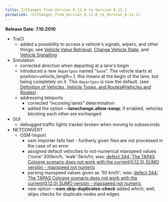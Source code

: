 ```yaml
---
title: Z/Changes from Version 0.12.0 to Version 0.12.1
permalink: /Z/Changes_from_Version_0.12.0_to_Version_0.12.1/
---
```


**Release Date: 7.10.2010**

- TraCI
  - added a possibility to access a vehicle's signals, wipers, and
    other things; see [Vehicle Value Retrieval](../TraCI/Vehicle_Value_Retrieval.md), [Change Vehicle State](../TraCI/Change_Vehicle_State.md), and
    [Vehicle Signalling](../TraCI/Vehicle_Signalling.md)
- Simulation
  - corrected direction when departing at a lane's begin
  - introduced a new `departpos` named "`base`". The vehicle starts at
    position=vehicle_length+.1, this means at the begin of the
    lane, but being completely on it. This `departpos` is now the default. (see
    [Definition of Vehicles, Vehicle Types, and Routes\#Vehicles and Routes](../Definition_of_Vehicles,_Vehicle_Types,_and_Routes.md#vehicles_and_routes)).
  - addressing teleports
    - corrected "incoming lanes" determination
    - added the option **--lanechange.allow-swap**; if enabled, vehicles blocking each other are exchanged
- GUI
  - debugged traffic lights tracker broken when moving to subseconds
- NETCONVERT
  - OSM-Import
    - osm importer fails fast - furtherly given files are not
      processed in the case of an error
    - assigned default velocities to not-numerical maxspeed values
      ('none':300km/h, 'walk':5km/h); was: [defect 344: The TAPAS Cologne scenario does not work with the current(0.12.0) SUMO version - maxspeed not numeric](https://github.com/eclipse/sumo/issues/344)
    - parsing maxspeed values given as '50 km/h'; was:
      [defect 344: The TAPAS Cologne scenario does not work with the current(0.12.0) SUMO version - maxspeed not numeric](https://github.com/eclipse/sumo/issues/344)
    - new option **--osm.skip-duplicates-check** added which, well, skips checks for duplicate nodes and edges